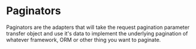 # Paginators

Paginators are the adapters that will take the request pagination parameter transfer object and use it's data to implement the underlying pagination of whatever framework, ORM or other thing you want to paginate.
